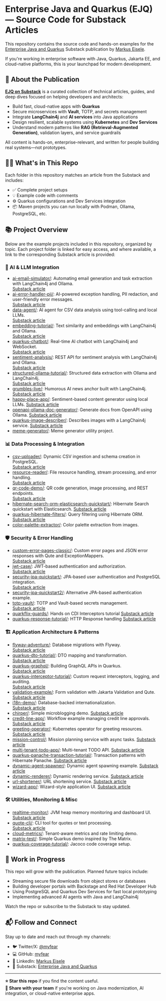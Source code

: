 # Enterprise Java and Quarkus (EJQ) — Source Code for Substack Articles

This repository contains the source code and hands-on examples for the [Enterprise Java and Quarkus](https://myfear.substack.com/) Substack publication by [Markus Eisele](https://twitter.com/myfear).

If you're working in enterprise software with Java, Quarkus, Jakarta EE, and cloud-native platforms, this is your launchpad for modern development.

## 📰 About the Publication

[**EJQ on Substack**](https://myfear.substack.com/) is a curated collection of technical articles, guides, and deep dives focused on helping developers and architects:

- Build fast, cloud-native apps with **Quarkus**
- Secure microservices with **Vault**, TOTP, and secrets management
- Integrate **LangChain4j** and **AI services** into Java applications
- Design resilient, scalable systems using **Kubernetes** and **Dev Services**
- Understand modern patterns like **RAG (Retrieval-Augmented Generation)**, validation layers, and service guardrails

All content is hands-on, enterprise-relevant, and written for people building real systems—not prototypes.

## 🧑‍💻 What's in This Repo

Each folder in this repository matches an article from the Substack and includes:

- ✅ Complete project setups
- 💡 Example code with comments
- ⚙️ Quarkus configurations and Dev Services integration
- 📦 Maven projects you can run locally with Podman, Ollama, PostgreSQL, etc.

## 📚 Project Overview

Below are the example projects included in this repository, organized by topic. Each project folder is linked for easy access, and where available, a link to the corresponding Substack article is provided:

### 🧠 AI & LLM Integration
- [ai-email-simulator/](ai-email-simulator/): Automating email generation and task extraction with LangChain4j and Ollama.  
  [Substack article](https://myfear.substack.com/p/quarkus-langchain4j-local-ai-task-extractor)
- [ai-error-handler-pii/](ai-error-handler-pii/): AI-powered exception handling, PII redaction, and user-friendly error messages.  
  [Substack article](https://myfear.substack.com/p/quarkus-ai-exception-handling-pii)
- [data-agent/](data-agent/): AI agent for CSV data analysis using tool-calling and local LLMs.  
  [Substack article](https://myfear.substack.com/p/ai-java-agent-quarkus-langchain4j-ollama)
- [embedding-tutorial/](embedding-tutorial/): Text similarity and embeddings with LangChain4j and Ollama.  
  [Substack article](https://myfear.substack.com/p/java-quarkus-text-embeddings-similarity)
- [quarkus-chatbot/](quarkus-chatbot/): Real-time AI chatbot with LangChain4j and WebSocket.  
  [Substack article](https://myfear.substack.com/p/java-ai-chatbot-quarkus-langchain4j-websockets)
- [sentiment-analysis/](sentiment-analysis/): REST API for sentiment analysis with LangChain4j and Ollama.  
  [Substack article](https://myfear.substack.com/p/quarkus-dto-mapstruct-guide)
- [structured-ollama-tutorial/](structured-ollama-tutorial/): Structured data extraction with Ollama and LangChain4j.  
  [Substack article](https://myfear.substack.com/p/structured-data-llm-quarkus-langchain4j)
- [grumbles-live/](grumbles-live/): Humorous AI news anchor built with LangChain4j.
[Substack article](https://myfear.substack.com/p/quarkus-langchain4j-sarcastic-ai-news-anchor)
- [happy-place-app/](happy-place-app/): Sentiment-based content generator using local LLMs.
[Substack article](https://myfear.substack.com/p/quarkus-ai-happy-feed-reactive-app)
- [openapi-ollama-doc-generator/](openapi-ollama-doc-generator/): Generate docs from OpenAPI using Ollama.
[Substack article](https://myfear.substack.com/p/quarkus-openapi-ai-docs-langchain4j)
- [quarkus-image-describer/](quarkus-image-describer/): Describes images with a LangChain4j service.
[Substack article](https://myfear.substack.com/p/quarkus-langchain4j-image-description-api)
- [meme-generator/](meme-generator/): Meme generator utility project.

### 📊 Data Processing & Integration
- [csv-uploader/](csv-uploader/): Dynamic CSV ingestion and schema creation in PostgreSQL.  
  [Substack article](https://myfear.substack.com/p/dynamic-csv-uploads-java-quarkus-postgresql)
- [resource-reader/](resource-reader/): File resource handling, stream processing, and error handling.  
  [Substack article](https://myfear.substack.com/p/structured-data-llm-quarkus-langchain4j)
- [qr-code-demo/](qr-code-demo/): QR code generation, image processing, and REST endpoints.  
  [Substack article](https://myfear.substack.com/p/qr-code-java-quarkus)
- [hibernate-search-orm-elasticsearch-quickstart/](hibernate-search-orm-elasticsearch-quickstart/): Hibernate Search quickstart with Elasticsearch.
[Substack article](https://myfear.substack.com/p/hibernate-search-quarkus-elasticsearch-tutorial)
- [quarkus-hibernate-filters/](quarkus-hibernate-filters/): Query filtering using Hibernate ORM.
[Substack article](https://myfear.substack.com/p/quarkus-hibernate-filters-soft-deletes)
- [color-palette-extractor/](color-palette-extractor/): Color palette extraction from images.

### 🛡️ Security & Error Handling
- [custom-error-pages-classic/](custom-error-pages-classic/): Custom error pages and JSON error responses with Qute and ExceptionMappers.  
  [Substack article](https://myfear.substack.com/p/quarkus-custom-error-pages-rest-qute)
- [jwt-case/](jwt-case/): JWT-based authentication and authorization.  
  [Substack article](https://myfear.substack.com/p/jwt-quarkus-murder-mystery)
- [security-jpa-quickstart/](security-jpa-quickstart/): JPA-based user authentication and PostgreSQL integration.  
  [Substack article](https://myfear.substack.com/p/jwt-quarkus-murder-mystery)
- [security-jpa-quickstart2/](security-jpa-quickstart2/): Alternative JPA-based authentication example.
- [totp-vault/](totp-vault/): TOTP and Vault-based secrets management.  
  [Substack article](https://myfear.substack.com/p/secure-java-api-totp-quarkus-vault)
- [quarkflix-guards/](quarkflix-guards/): Hands on CDI Interceptors tutorial
[Substack article](https://myfear.substack.com/p/quarkus-cdi-interceptors-real-world)
- [quarkus-response-tutorial/](quarkus-response-tutorial/): HTTP Response handling
[Substack article](https://myfear.substack.com/p/quarkus-http-response-guide-java-developers)

### 🏗️ Application Architecture & Patterns
- [flyway-adventure/](flyway-adventure/): Database migrations with Flyway.  
  [Substack article](https://myfear.substack.com/p/quarkus-flyway-database-migrations-java)
- [quarkus-dto-tutorial/](quarkus-dto-tutorial/): DTO mapping and transformation.  
  [Substack article](https://myfear.substack.com/p/quarkus-dto-mapstruct-guide)
- [quarkus-graphql/](quarkus-graphql/): Building GraphQL APIs in Quarkus.  
  [Substack article](https://myfear.substack.com/p/langchain4j-graphql-websocket-next)
- [quarkus-interceptor-tutorial/](quarkus-interceptor-tutorial/): Custom request interceptors, logging, and auditing.  
  [Substack article](https://myfear.substack.com/p/langchain4j-graphql-websocket-next)
- [validation-example/](validation-example/): Form validation with Jakarta Validation and Qute.  
  [Substack article](https://myfear.substack.com/p/validation-java-quarkus)
- [i18n-demo/](i18n-demo/): Database-backed internationalization.  
  [Substack article](https://myfear.substack.com/p/java-quarkus-i18n-multilingual-app)
- [chirper/](chirper/): Simple microblogging demo.
[Substack article](https://myfear.substack.com/p/build-twitter-clone-quarkus-kafka-qute)
- [credit-line-app/](credit-line-app/): Workflow example managing credit line approvals.
[Substack article](https://myfear.substack.com/p/quarkus-credit-approval-state-machine)
- [greeting-operator/](greeting-operator/): Kubernetes operator for greeting resources.
[Substack article](https://myfear.substack.com/p/java-kubernetes-operator-quarkus-guide)
- [mission-control/](mission-control/): Mission planning service with async tasks.
[Substack article](https://myfear.substack.com/p/quarkus-ai-pii-redaction-dashboard)
- [multi-tenant-todo-app/](multi-tenant-todo-app/): Multi-tenant TODO API.
[Substack article](https://myfear.substack.com/p/quarkus-multi-tenant-todo-java-hibernate)
- [quarkus-panache-transaction-tutorial/](quarkus-panache-transaction-tutorial/): Transaction patterns with Hibernate Panache.
[Substack article](https://myfear.substack.com/p/quarkus-transactions-panache-guide?r=17bggb)
- [dynamic-agent-spawner/](dynamic-agent-spawner/): Dynamic agent spawning example.
[Substack article](https://myfear.substack.com/p/agentic-java-multi-model-ai-quarkus)
- [dynamic-renderer/](dynamic-renderer/): Dynamic rendering service.
[Substack article](https://myfear.substack.com/p/quarkus-langchain4j-ollama-two-step-ai-pipeline)
- [url-shortener/](url-shortener/): URL shortening service.
[Substack article](https://myfear.substack.com/p/java-quarkus-url-shortener-tutorial)
- [wizard-app/](wizard-app/): Wizard-style application UI.
[Substack article](https://myfear.substack.com/p/quarkus-multi-step-form-session-csrf)
### 🛠️ Utilities, Monitoring & Misc
- [realtime-monitor/](realtime-monitor/): JVM heap memory monitoring and dashboard UI.  
  [Substack article](https://myfear.substack.com/p/quarkus-dev-services-continuous-testing)
- [quote-cli/](quote-cli/): CLI tool for quotes or text processing.  
  [Substack article](https://myfear.substack.com/p/quarkus-native-cli-java-quotes)
- [cloud-metrics/](cloud-metrics/): Tenant-aware metrics and rate limiting demo.
- [matrix-test/](matrix-test/): Simple Quarkus demo inspired by The Matrix.
- [quarkus-coverage-tutorial/](quarkus-coverage-tutorial/): Jacoco code coverage setup.

## 🚧 Work in Progress

This repo will grow with the publication. Planned future topics include:

- Streaming secure file downloads from object stores or databases
- Building developer portals with Backstage and Red Hat Developer Hub
- Using PostgreSQL and Quarkus Dev Services for fast local prototyping
- Implementing advanced AI agents with Java and LangChain4j

Watch the repo or subscribe to the Substack to stay updated.

## 📬 Follow and Connect

Stay up to date and reach out through my channels:

- 🐦 Twitter/X: [@myfear](https://twitter.com/myfear)
- 💻 GitHub: [myfear](https://github.com/myfear)
- 🔗 LinkedIn: [Markus Eisele](https://www.linkedin.com/in/markuseisele/)
- 📰 Substack: [Enterprise Java and Quarkus](https://myfear.substack.com/)

---

**⭐️ Star this repo** if you find the content useful.  
**📢 Share with your team** if you're working on Java modernization, AI integration, or cloud-native enterprise apps.
